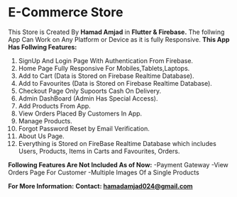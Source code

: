 # E-Commerce Store

This Store is Created By **Hamad Amjad** in **Flutter & Firebase.**
The follwing App Can Work on Any Platform or Device as it is fully Responsive.
**This App Has Follwing Features:**
1. SignUp And Login Page With Authentication From Firebase.
2. Home Page Fully Responsive For Mobiles,Tablets,Laptops.
3. Add to Cart (Data is Stored on Firebase Realtime Database).
4. Add to Favourites (Data is Stored on Firebase Realtime Database).
5. Checkout Page Only Supoorts Cash On Delivery.
6. Admin DashBoard (Admin Has Special Access).
7. Add Products From App.
8. View Orders Placed By Customers In App.
9. Manage Products.
10. Forgot Password Reset by Email Verification.
11. About Us Page.
12. Everything is Stored on FireBase Realtime Database which includes
      Users, Products, Items in Carts and Favourites, Orders.

**Following Features Are Not Included As of Now:**
  -Payment Gateway
  -View Orders Page For Customer
  -Multiple Images Of a Single Products

**For More Information:**
  **Contact: hamadamjad024@gmail.com**

